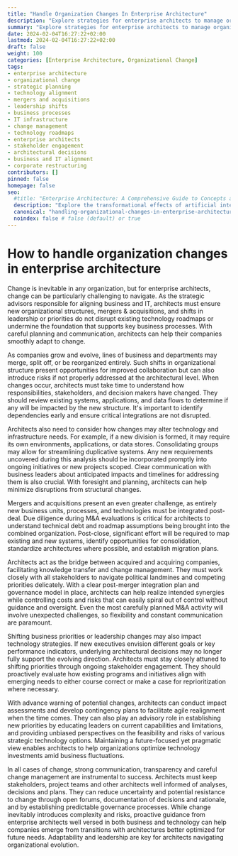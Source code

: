 ```yaml
---
title: "Handle Organization Changes In Enterprise Architecture"
description: "Explore strategies for enterprise architects to manage organizational changes effectively, including mergers & acquisitions, shifts in leadership, and technology realignment. Learn how to navigate challenges with communication and planning to ensure seamless transitions and maintain alignment between business processes and IT infrastructure."
summary: "Explore strategies for enterprise architects to manage organizational changes effectively, including mergers & acquisitions, shifts in leadership, and technology realignment. Learn how to navigate challenges with communication and planning to ensure seamless transitions and maintain alignment between business processes and IT infrastructure."
date: 2024-02-04T16:27:22+02:00
lastmod: 2024-02-04T16:27:22+02:00
draft: false
weight: 100
categories: [Enterprise Architecture, Organizational Change]
tags: 
- enterprise architecture
- organizational change
- strategic planning
- technology alignment
- mergers and acquisitions
- leadership shifts
- business processes
- IT infrastructure
- change management
- technology roadmaps
- enterprise architects
- stakeholder engagement
- architectural decisions
- business and IT alignment
- corporate restructuring
contributors: []
pinned: false
homepage: false
seo:
  #title: "Enterprise Architecture: A Comprehensive Guide to Concepts and Industry Practices" # custom title (optional)
  description: "Explore the transformational effects of artificial intelligence on enterprise architecture, covering AI integration challenges, data management, process automation, customer experience, infrastructure shifts, and the evolving roles within IT teams. Learn how AI is reshaping enterprise strategies for a competitive edge." # custom description (recommended)
  canonical: "handling-organizational-changes-in-enterprise-architecture" # custom canonical URL (optional)
  noindex: false # false (default) or true
---
```


# How to handle organization changes in enterprise architecture

Change is inevitable in any organization, but for enterprise architects, change can be particularly challenging to navigate. As the strategic advisors responsible for aligning business and IT, architects must ensure new organizational structures, mergers & acquisitions, and shifts in leadership or priorities do not disrupt existing technology roadmaps or undermine the foundation that supports key business processes. With careful planning and communication, architects can help their companies smoothly adapt to change.

As companies grow and evolve, lines of business and departments may merge, split off, or be reorganized entirely. Such shifts in organizational structure present opportunities for improved collaboration but can also introduce risks if not properly addressed at the architectural level. When changes occur, architects must take time to understand how responsibilities, stakeholders, and decision makers have changed. They should review existing systems, applications, and data flows to determine if any will be impacted by the new structure. It's important to identify dependencies early and ensure critical integrations are not disrupted.

Architects also need to consider how changes may alter technology and infrastructure needs. For example, if a new division is formed, it may require its own environments, applications, or data stores. Consolidating groups may allow for streamlining duplicative systems. Any new requirements uncovered during this analysis should be incorporated promptly into ongoing initiatives or new projects scoped. Clear communication with business leaders about anticipated impacts and timelines for addressing them is also crucial. With foresight and planning, architects can help minimize disruptions from structural changes.

Mergers and acquisitions present an even greater challenge, as entirely new business units, processes, and technologies must be integrated post-deal. Due diligence during M&A evaluations is critical for architects to understand technical debt and roadmap assumptions being brought into the combined organization. Post-close, significant effort will be required to map existing and new systems, identify opportunities for consolidation, standardize architectures where possible, and establish migration plans.

Architects act as the bridge between acquired and acquiring companies, facilitating knowledge transfer and change management. They must work closely with all stakeholders to navigate political landmines and competing priorities delicately. With a clear post-merger integration plan and governance model in place, architects can help realize intended synergies while controlling costs and risks that can easily spiral out of control without guidance and oversight. Even the most carefully planned M&A activity will involve unexpected challenges, so flexibility and constant communication are paramount.

Shifting business priorities or leadership changes may also impact technology strategies. If new executives envision different goals or key performance indicators, underlying architectural decisions may no longer fully support the evolving direction. Architects must stay closely attuned to shifting priorities through ongoing stakeholder engagement. They should proactively evaluate how existing programs and initiatives align with emerging needs to either course correct or make a case for reprioritization where necessary.

With advance warning of potential changes, architects can conduct impact assessments and develop contingency plans to facilitate agile realignment when the time comes. They can also play an advisory role in establishing new priorities by educating leaders on current capabilities and limitations, and providing unbiased perspectives on the feasibility and risks of various strategic technology options. Maintaining a future-focused yet pragmatic view enables architects to help organizations optimize technology investments amid business fluctuations.

In all cases of change, strong communication, transparency and careful change management are instrumental to success. Architects must keep stakeholders, project teams and other architects well informed of analyses, decisions and plans. They can reduce uncertainty and potential resistance to change through open forums, documentation of decisions and rationale, and by establishing predictable governance processes. While change inevitably introduces complexity and risks, proactive guidance from enterprise architects well versed in both business and technology can help companies emerge from transitions with architectures better optimized for future needs. Adaptability and leadership are key for architects navigating organizational evolution.